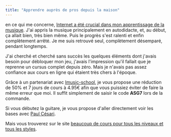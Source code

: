 ```yaml
---
title: "Apprendre auprès de pros depuis la maison"
---
```


en ce qui me concerne, [Internet a été crucial dans mon apprentissage de la 
musique][a-propos]. J'ai appris la musique principalement en autodidacte, et, 
au début, ça allait bien, très bien même. Puis le progrès s'est ralenti et 
enfin complètement arrêté. Je me suis retrouvé seul, complètement désemparé, 
pendant longtemps.

J'ai cherché et cherché sans succès les quelques éléments dont j'avais besoin 
pour débloquer mon jeu, j'avais l'impression qu'il fallait que je reprenne un 
cursus complet depuis zéro. Mais je n'avais pas assez confiance aux cours en 
ligne qui étaient très chers à l'époque.

Grâce à un partenariat avec [Imusic-school][imusic-school], je vous propose une 
réduction de 50% et 7 jours de cours à 4.95€ afin que vous puissiez éviter de 
faire la même erreur que moi. Il suffit simplement de saisir le code **ASG7** 
lors de la commande.

Si vous débutez la guitare, je vous propose d'aller directement voir les bases 
avec [Paul Césari][paul].

Mais vous trouverez sur le site [beaucoup de cours pour tous les niveaux et 
tous les styles][tous-les-cours].

[a-propos]:https://www.secretsdemusiciens.com/a-propos/
[imusic-school]:https://www.imusic-school.com/
[paul]:https://www.imusic-school.com/guitare/cours/cours-de-guitare-acoustique-debutant/
[tous-les-cours]:https://www.imusic-school.com/tous-nos-cours-de-musique/
